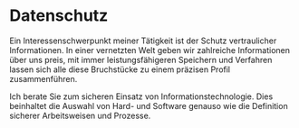 # Datenschutz

Ein Interessenschwerpunkt meiner Tätigkeit ist der Schutz vertraulicher Informationen. In einer vernetzten Welt geben wir zahlreiche Informationen über uns preis, mit immer leistungsfähigeren Speichern und Verfahren lassen sich alle diese Bruchstücke zu einem präzisen Profil zusammenführen.

Ich berate Sie zum sicheren Einsatz von Informationstechnologie. Dies beinhaltet die Auswahl von Hard- und Software genauso wie die Definition sicherer Arbeitsweisen und Prozesse.
